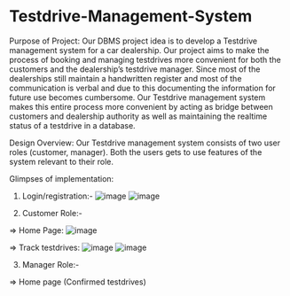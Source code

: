 # Testdrive-Management-System

Purpose of Project:
Our DBMS project idea is to develop a Testdrive management system for a car dealership. Our project aims to make the process of booking and managing testdrives more convenient for both the customers and the dealership’s testdrive manager. 
Since most of the dealerships still maintain a handwritten register and most of the communication is verbal and due to this documenting the information for future use becomes cumbersome. 
Our Testdrive management system makes this entire process more convenient by acting as bridge between customers and dealership authority as well as maintaining the realtime status of a testdrive in a database.

Design Overview: 
Our Testdrive management system consists of two user roles (customer, manager). Both the users gets to use features of the system relevant to their role.

Glimpses of implementation:

1. Login/registration:-
![image](https://user-images.githubusercontent.com/89973309/226269705-934f9bf2-666b-4fa4-b208-cd09057cb8de.png)
![image](https://user-images.githubusercontent.com/89973309/226269824-793a0707-63b4-45cf-9ca2-94cf1b32afad.png)

2. Customer Role:-

=> Home Page:
![image](https://user-images.githubusercontent.com/89973309/226269902-b3e8a347-f3f5-4fbd-8dce-63df447550a2.png)

=> Track testdrives:
![image](https://user-images.githubusercontent.com/89973309/226270105-90166ca7-f660-4e20-855a-d10bac5dcd9f.png)
![image](https://user-images.githubusercontent.com/89973309/226270114-b4831987-9404-4a34-8054-d84475b2a81d.png)

3. Manager Role:-

=> Home page (Confirmed testdrives) 

